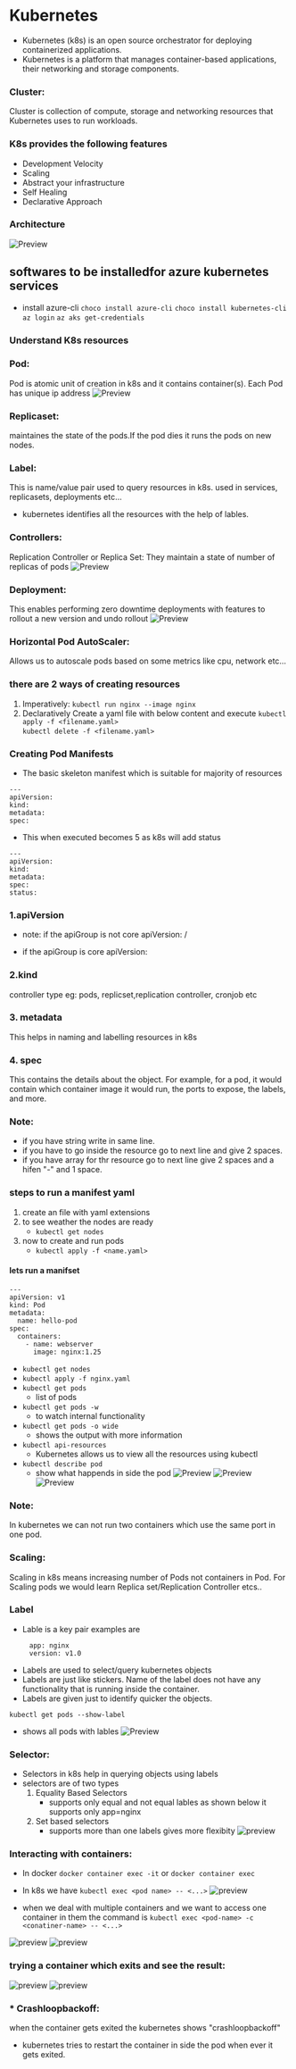 # Kubernetes

* Kubernetes (k8s) is an open source orchestrator for deploying containerized applications.
* Kubernetes is a platform that manages container-based applications, their networking and storage components.

### Cluster: 
Cluster is collection of compute, storage and networking resources that Kubernetes uses to run workloads.

### K8s provides the following features
  * Development Velocity
  * Scaling
  * Abstract your infrastructure
  * Self Healing
  * Declarative Approach

### Architecture
![Preview](./Image/kubernetes15.webp)

## softwares to be installedfor azure kubernetes services

- install azure-cli
  `choco install azure-cli`
  `choco install kubernetes-cli`
  `az login`
  `az aks get-credentials`
   





### Understand K8s resources 
### Pod:
 Pod is atomic unit of creation in k8s and it contains container(s). Each Pod has unique ip address
![Preview](./Image/kubernetes16.PNG)

### Replicaset: 
 maintaines the state of the pods.If the pod dies it runs the pods on new nodes.

### Label: 
This is name/value pair used to query resources in k8s. used in services, replicasets, deployments etc…
* kubernetes identifies all the resources with the help of lables.

### Controllers:
Replication Controller or Replica Set: They maintain a state of number of replicas of pods
![Preview](./Image/kubernetes17.PNG)

### Deployment:
This enables performing zero downtime deployments with features to rollout a new version and undo rollout
![Preview](./Image/kubernetes18.PNG)

### Horizontal Pod AutoScaler:
Allows us to autoscale pods based on some metrics like cpu, network etc…

### there are 2 ways of creating resources
1. Imperatively: 
     `kubectl run nginx --image nginx`
2. Declaratively
     Create a yaml file with below content and execute
     `kubectl apply -f <filename.yaml>`    
     `kubectl delete -f <filename.yaml>`   
### Creating Pod Manifests
* The basic skeleton manifest which is suitable for majority of resources

```
---
apiVersion:
kind:
metadata:
spec:
```
* This when executed becomes 5 as k8s will add status

```
---
apiVersion:
kind:
metadata:
spec:
status:
```

### 1.apiVersion
 - note: if the apiGroup is not core
apiVersion: <apiGroup>/<version>

 - if the apiGroup is core
apiVersion: <version>

### 2.kind
controller type eg: pods, replicset,replication controller, cronjob etc

### 3. metadata
This helps in naming and labelling resources in k8s

### 4. spec
This contains the details about the object. For example, for a pod, it would contain which container image it would run, the ports to expose, the labels, and more.

### Note: 
* if you have string write in same line.
* if you have to go inside the resource go to next line and give 2 spaces.
* if you have array for thr resource go to next line  give 2 spaces and a hifen "-" and 1 space.

### steps to run a manifest yaml

1. create an file with yaml extensions
2. to see weather the nodes are ready 
   * `kubectl get nodes`
3. now to create and run pods
   * `kubectl apply -f <name.yaml>`
#### lets run a manifset
```
---
apiVersion: v1
kind: Pod
metadata:
  name: hello-pod
spec:
  containers:
    - name: webserver
      image: nginx:1.25
```
*  `kubectl get nodes`
*  `kubectl apply -f nginx.yaml`  
*  `kubectl get pods` 
   - list of pods
*  `kubectl get pods -w`      
   - to watch internal functionality
*  `kubectl get pods -o wide` 
   - shows the output with more information
*  `kubectl api-resources`   
   - Kubernetes allows us to view all the resources using kubectl
*  `kubectl describe pod`      
   - show what happends in side the pod
![Preview](./Image/kubernetes19.PNG)
![Preview](./Image/kubernetes20.PNG)
![Preview](./Image/kubernetes21.PNG)


### Note: 
In kubernetes we can not run two containers which use the same port in one pod.

### Scaling: 
Scaling in k8s means increasing number of Pods not containers in Pod. For Scaling pods we would learn Replica set/Replication Controller etcs..

### Label
* Lable is a key pair examples are
```
     app: nginx
     version: v1.0
```
* Labels are used to select/query kubernetes objects
* Labels are just like stickers. Name of the label does not have any functionality that is running inside the container.
* Labels are given just to identify quicker the objects.

`kubectl get pods --show-label`
* shows all pods with lables
![Preview](./Image/kubernetes22.PNG)

### Selector: 
* Selectors in k8s help in querying objects using labels
* selectors are of two types
   1. Equality Based Selectors
      - supports only equal and not equal lables as shown below it supports only app=nginx
   2. Set based selectors
      - supports more than one labels gives more flexibity
![preview](./Image/kubernetes23.PNG)

### Interacting with containers:
* In docker `docker container exec -it` or `docker container exec`
* In k8s we have `kubectl exec <pod name> -- <...>` 
![preview](./Image/kubernetes24.PNG)

* when we deal with multiple containers and we want to access one container in them the command is 
`kubectl exec <pod-name> -c <conatiner-name> -- <...>`

![preview](./Image/kubernetes25.PNG)
![preview](./Image/kubernetes26.PNG)

### trying a container which exits and see the result:

![preview](./Image/kubernetes27.PNG)
![preview](./Image/kubernetes28.PNG)

### * Crashloopbackoff: 
when the container gets exited the kubernetes shows "crashloopbackoff" 
* kubernetes tries to restart the container in side the pod when ever it gets exited.










































